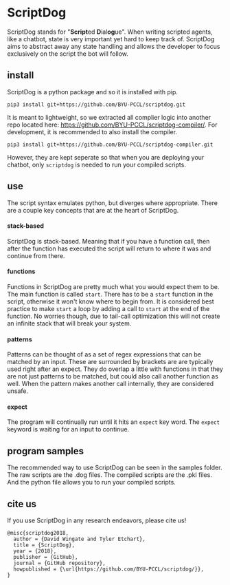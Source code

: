 # ScriptDog

ScriptDog stands for "**Script**ed **D**ial**og**ue". When writing scripted agents, like a chatbot, state is very important yet hard to keep track of. ScriptDog aims to abstract away any state handling and allows the developer to focus exclusively on the script the bot will follow.

## install
ScriptDog is a python package and so it is installed with pip.
```
pip3 install git+https://github.com/BYU-PCCL/scriptdog.git
```

It is meant to lightweight, so we extracted all complier logic into another repo located here: https://github.com/BYU-PCCL/scriptdog-compiler/. For development, it is recommended to also install the compiler.
```
pip3 install git+https://github.com/BYU-PCCL/scriptdog-compiler.git
```

However, they are kept seperate so that when you are deploying your chatbot, only `scriptdog` is needed to run your compiled scripts.

## use
The script syntax emulates python, but diverges where appropriate. There are a couple key concepts that are at the heart of ScriptDog.

#### stack-based
ScriptDog is stack-based. Meaning that if you have a function call, then after the function has executed the script will return to where it was and continue from there.

#### functions
Functions in ScriptDog are pretty much what you would expect them to be. The main function is called `start`. There has to be a `start` function in the script, otherwise it won't know where to begin from. It is considered best practice to make `start` a loop by adding a call to `start` at the end of the function. No worries though, due to tail-call optimization this will not create an infinite stack that will break your system.

#### patterns
Patterns can be thought of as a set of regex expressions that can be matched by an input. These are surrounded by brackets are are typically used right after an expect. They do overlap a little with functions in that they are not just patterns to be matched, but could also call another function as well. When the pattern makes another call internally, they are considered unsafe.

#### expect
The program will continually run until it hits an `expect` key word. The `expect` keyword is waiting for an input to continue.

## program samples
The recommended way to use ScriptDog can be seen in the samples folder. The raw scripts are the .dog files. The compiled scripts are the .pkl files. And the python file allows you to run your compiled scripts.

## cite us
If you use ScriptDog in any research endeavors, please cite us!

```
@misc{scriptdog2018,
  author = {David Wingate and Tyler Etchart},
  title = {ScriptDog},
  year = {2018},
  publisher = {GitHub},
  journal = {GitHub repository},
  howpublished = {\url{https://github.com/BYU-PCCL/scriptdog/}},
}
```
